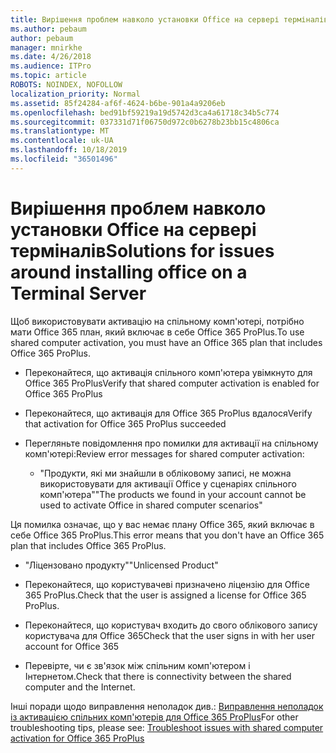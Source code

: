 ```yaml
---
title: Вирішення проблем навколо установки Office на сервері терміналів
ms.author: pebaum
author: pebaum
manager: mnirkhe
ms.date: 4/26/2018
ms.audience: ITPro
ms.topic: article
ROBOTS: NOINDEX, NOFOLLOW
localization_priority: Normal
ms.assetid: 85f24284-af6f-4624-b6be-901a4a9206eb
ms.openlocfilehash: bed91bf59219a19d5742d3ca4a61718c34b5c774
ms.sourcegitcommit: 037331d71f06750d972c0b6278b23bb15c4806ca
ms.translationtype: MT
ms.contentlocale: uk-UA
ms.lasthandoff: 10/18/2019
ms.locfileid: "36501496"
---
```

# <a name="solutions-for-issues-around-installing-office-on-a-terminal-server"></a><span data-ttu-id="5d3b6-102">Вирішення проблем навколо установки Office на сервері терміналів</span><span class="sxs-lookup"><span data-stu-id="5d3b6-102">Solutions for issues around installing office on a Terminal Server</span></span>

<span data-ttu-id="5d3b6-103">Щоб використовувати активацію на спільному комп'ютері, потрібно мати Office 365 план, який включає в себе Office 365 ProPlus.</span><span class="sxs-lookup"><span data-stu-id="5d3b6-103">To use shared computer activation, you must have an Office 365 plan that includes Office 365 ProPlus.</span></span>
  
- <span data-ttu-id="5d3b6-104">Переконайтеся, що активація спільного комп'ютера увімкнуто для Office 365 ProPlus</span><span class="sxs-lookup"><span data-stu-id="5d3b6-104">Verify that shared computer activation is enabled for Office 365 ProPlus</span></span>
    
- <span data-ttu-id="5d3b6-105">Переконайтеся, що активація для Office 365 ProPlus вдалося</span><span class="sxs-lookup"><span data-stu-id="5d3b6-105">Verify that activation for Office 365 ProPlus succeeded</span></span>
    
- <span data-ttu-id="5d3b6-106">Перегляньте повідомлення про помилки для активації на спільному комп'ютері:</span><span class="sxs-lookup"><span data-stu-id="5d3b6-106">Review error messages for shared computer activation:</span></span>
    
  - <span data-ttu-id="5d3b6-107">"Продукти, які ми знайшли в обліковому записі, не можна використовувати для активації Office у сценаріях спільного комп'ютера"</span><span class="sxs-lookup"><span data-stu-id="5d3b6-107">"The products we found in your account cannot be used to activate Office in shared computer scenarios"</span></span>
  
<span data-ttu-id="5d3b6-108">Ця помилка означає, що у вас немає плану Office 365, який включає в себе Office 365 ProPlus.</span><span class="sxs-lookup"><span data-stu-id="5d3b6-108">This error means that you don't have an Office 365 plan that includes Office 365 ProPlus.</span></span>
    
  - <span data-ttu-id="5d3b6-109">"Ліцензовано продукту"</span><span class="sxs-lookup"><span data-stu-id="5d3b6-109">"Unlicensed Product"</span></span>
    
  - <span data-ttu-id="5d3b6-110">Переконайтеся, що користувачеві призначено ліцензію для Office 365 ProPlus.</span><span class="sxs-lookup"><span data-stu-id="5d3b6-110">Check that the user is assigned a license for Office 365 ProPlus.</span></span>
    
  - <span data-ttu-id="5d3b6-111">Переконайтеся, що користувач входить до свого облікового запису користувача для Office 365</span><span class="sxs-lookup"><span data-stu-id="5d3b6-111">Check that the user signs in with her user account for Office 365</span></span>
    
  - <span data-ttu-id="5d3b6-112">Перевірте, чи є зв'язок між спільним комп'ютером і Інтернетом.</span><span class="sxs-lookup"><span data-stu-id="5d3b6-112">Check that there is connectivity between the shared computer and the Internet.</span></span>
    
<span data-ttu-id="5d3b6-113">Інші поради щодо виправлення неполадок див.: [Виправлення неполадок із активацією спільних комп'ютерів для Office 365 ProPlus](https://docs.microsoft.com/DeployOffice/troubleshoot-issues-with-shared-computer-activation-for-office-365-proplus)</span><span class="sxs-lookup"><span data-stu-id="5d3b6-113">For other troubleshooting tips, please see: [Troubleshoot issues with shared computer activation for Office 365 ProPlus](https://docs.microsoft.com/DeployOffice/troubleshoot-issues-with-shared-computer-activation-for-office-365-proplus)</span></span>
  

